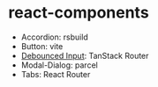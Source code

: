 # react-components

* Accordion: rsbuild
* Button: vite
* [Debounced Input](debounced-input/src/routes/index.tsx): TanStack Router 
* Modal-Dialog: parcel
* Tabs: React Router
